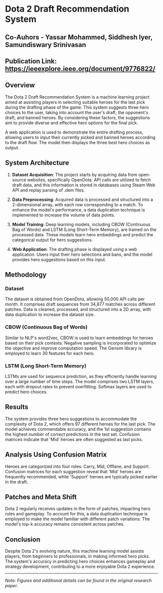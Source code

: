 # Dota 2 Draft Recommendation System

## Co-Auhors - Yassar Mohammed, Siddhesh Iyer, Samundiswary Srinivasan
## Publication Link: https://ieeexplore.ieee.org/document/9776822/

## Overview

The Dota 2 Draft Recommendation System is a machine learning project aimed at assisting players in selecting suitable heroes for the last pick during the drafting phase of the game. This system suggests three hero choices to the user, taking into account the user's draft, the opponent's draft, and banned heroes. By considering these factors, the suggestions aim to provide diverse and effective hero options for the final pick.

A web application is used to demonstrate the entire drafting process, allowing users to input their currently picked and banned heroes according to the draft flow. The model then displays the three best hero choices as output.

## System Architecture



1. **Dataset Acquisition**: The project starts by acquiring data from open-source websites, specifically OpenDota. API calls are utilized to fetch draft data, and this information is stored in databases using Steam Web API and replay parsing of .dem files.

2. **Data Preprocessing**: Acquired data is processed and structured into a 2-dimensional array, with each row corresponding to a match. To enhance the model's performance, a data duplication technique is implemented to increase the volume of data points.

3. **Model Training**: Deep learning models, including CBOW (Continuous Bag of Words) and LSTM (Long Short-Term Memory), are trained on the processed data. These models learn hero embeddings and predict the categorical output for hero suggestions.

4. **Web Application**: The drafting phase is displayed using a web application. Users input their hero selections and bans, and the model provides hero suggestions based on this input.

## Methodology

### Dataset

The dataset is obtained from OpenDota, allowing 50,000 API calls per month. It comprises draft sequences from 34,877 matches across different patches. Data is cleaned, processed, and structured into a 2D array, with data duplication to increase the dataset size.

### CBOW (Continuous Bag of Words)

Similar to NLP's word2vec, CBOW is used to learn embeddings for heroes based on their pick contexts. Negative sampling is incorporated to optimize the objective and improve computation speed. The Gensim library is employed to learn 30 features for each hero.

### LSTM (Long Short-Term Memory)

LSTMs are used for sequence prediction, as they efficiently handle learning over a large number of time steps. The model comprises two LSTM layers, each with dropout rates to prevent overfitting. Softmax layers are used to predict hero choices.

## Results

The system provides three hero suggestions to accommodate the complexity of Dota 2, which offers 97 different heroes for the last pick. The model achieves commendable accuracy, and the 1st suggestion contains the highest number of correct predictions in the test set. Confusion matrices indicate that 'Mid' heroes are often suggested as last picks.

## Analysis Using Confusion Matrix

Heroes are categorized into four roles: Carry, Mid, Offlane, and Support. Confusion matrices for each suggestion reveal that 'Mid' heroes are frequently recommended, while 'Support' heroes are typically picked earlier in the draft.

## Patches and Meta Shift

Dota 2 regularly receives updates in the form of patches, impacting hero roles and gameplay. To account for this, a data duplication technique is employed to make the model familiar with different patch variations. The model's top-k accuracy remains consistent across patches.

## Conclusion

Despite Dota 2's evolving nature, this machine learning model assists players, from beginners to professionals, in making informed hero picks. The system's accuracy in predicting hero choices enhances gameplay and strategy development, contributing to a more enjoyable Dota 2 experience.

---

*Note: Figures and additional details can be found in the original research paper.*



